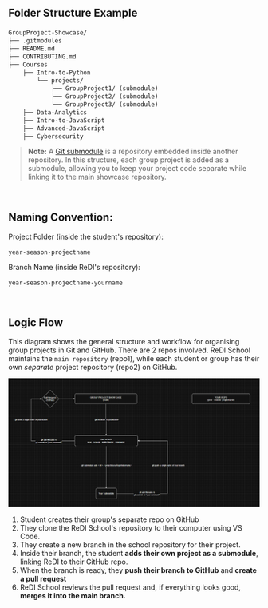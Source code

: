 ## Folder Structure Example

    GroupProject-Showcase/
    ├── .gitmodules
    ├── README.md
    ├── CONTRIBUTING.md
    ├── Courses
        ├── Intro-to-Python
            └── projects/
                ├── GroupProject1/ (submodule)
                ├── GroupProject2/ (submodule)
                └── GroupProject3/ (submodule)
        ├── Data-Analytics
        ├── Intro-to-JavaScript
        ├── Advanced-JavaScript
        ├── Cybersecurity

> **Note:** A [Git submodule](https://git-scm.com/book/en/v2/Git-Tools-Submodules) is a repository embedded inside another repository. In this structure, each group project is added as a submodule, allowing you to keep your project code separate while linking it to the main showcase repository.

<br>

## Naming Convention:
Project Folder (inside the student's repository):

    year-season-projectname

Branch Name (inside ReDI's repository):

    year-season-projectname-yourname

<br>
    
## Logic Flow

This diagram shows the general structure and workflow for organising group projects in Git and GitHub. There are 2 repos involved. ReDI School maintains the `main repository` (repo1), while each student or group has their own *separate* project repository (repo2) on GitHub.

![alt text](Assets/logicmap.PNG)

1. Student creates their group's separate repo on GitHub
2. They clone the ReDI School's repository to their computer using VS Code.
3. They create a new branch in the school repository for their project.
4. Inside their branch, the student **adds their own project as a submodule**, linking ReDI to their GitHub repo. 
5. When the branch is ready, they **push their branch to GitHub** and **create a pull request**
6. ReDI School reviews the pull request and, if everything looks good, **merges it into the main branch.**
